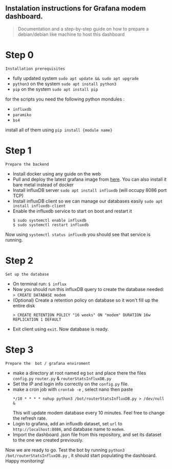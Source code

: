 ## Instalation instructions for Grafana modem dashboard.
> Documentation and a step-by-step guide on how to prepare a debian/debian like machine to host this dashboard
# Step 0
	Installation prerequisites
*  fully updated system `sudo apt update && sudo apt upgrade`
* `python3` on the system `sudo apt install python3`
* `pip` on the system `sudo apt install pip`
	
for the scripts you need the following python mondules : 
* `influxdb`
* `paramiko`
* `bs4`

install all of them using `pip install {module name}`
# Step 1 	
	Prepare the backend
* Install docker using any guide on the web 
* Pull and deploy the latest grafana image from [here](https://hub.docker.com/r/grafana/grafana). You can also install it bare metal instead of docker 
* Install influxDB server `sudo apt install influxdb` (will occupy 8086 port TCP)
* Install influxDB client so we can manage our databases easily `sudo apt install influxdb-client`
* Enable the influxdb service to start on boot and restart it 
   ```
   $ sudo systemctl enable influxdb
   $ sudo systemctl restart influxdb
   ```
Now using `systemctl status influxdb` you should see that service is running.

# Step 2
    Set up the database

* On terminal run:
```$ influx```
* Now you should run this influxDB query to create the database needed:
```> CREATE DATABASE modem```
* (Optional) Create a retention policy on database so it won't fill up the entire disk
  ```
  > CREATE RETENTION POLICY "16 weeks" ON "modem" DURATION 16w REPLICATION 1 DEFAULT
  ```
* Exit client using `exit`. Now database is ready.

# Step 3 
    Prepare the  bot / grafana enviroment 
* make a directory at root named eg `bot`   and place there the files `config.py` `router.py` &  `routerStatsInfluxDB.py`
*  Set the IP and login info correctly on the `config.py` file. 
* make a cron job with `crontab -e` , select nano then paste
    ```
    */10 * * * * nohup python3 /bot/routerStatsInfluxDB.py > /dev/null &
    ```
  This will update modem database every 10 minutes. Feel free to change the refresh rate.
* Login to grafana, add an influxdb dataset, set `url` to `http://localhost:8086`, and database name to `modem`.
* Import the dashboard .json file from this repository, and set its dataset to the one we created previously. 

Now we are ready to go. Test the bot by running `python3 /bot/routerStatsInfluxDB.py` , it should start populating the dashboard. Happy monitoring!
